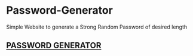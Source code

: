 # Password-Generator

<p>Simple Website to generate a Strong Random Password of desired length</p>

<h2><a href="https://dharanaesh2001.github.io/Password-Generator/index.html">PASSWORD GENERATOR</a></h2>

